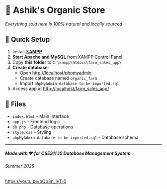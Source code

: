 # 🌱 Ashik's Organic Store
*Everything sold here is 100% natural and locally sourced*

## 🚀 Quick Setup

1. Install **[XAMPP](https://www.apachefriends.org)**
2. **Start Apache and MySQL** from XAMPP Control Panel
3. Copy **this folder** to `C:\xampp\htdocs\farm_sales_app\`
4. **Create database**:
   - Open [http://localhost/phpmyadmin](http://localhost/phpmyadmin)
   - Create database named `organic_farm`
   - Import `phpMyAdmin-database-to-be-imported.sql`
5. Access app at [http://localhost/farm_sales_app/](http://localhost/farm_sales_app/)

## 📁 Files

- `index.html` - Main interface
- `app.js` - Frontend logic
- `db.php` - Database operations
- `style.css` - Styling
- `phpMyAdmin-database-to-be-imported.sql` - Database schema

---

##### Made with ❤️ for CSE311.10 Database Management System
###### Summer 2025

https://youtu.be/bQb3n_IyT-0